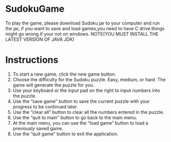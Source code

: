 # SudokuGame
To play the game, please download Sudoku.jar to your computer and run the jar, if you want to save and load games,you need to have C drive.things might go wrong if your not on windows.
NOTE(YOU MUST INSTALL THE LATEST VERSION OF JAVA JDK)


# Instructions

1. To start a new game, click the new game button.
2. Choose the difficulty for the Sudoku puzzle. Easy, medium, or hard. The game will generate the puzzle for you.
3. Use your keyboard or the input pad on the right to input numbers into the puzzle.
4. Use the “save game” button to save the current puzzle with your progress to be continued later.
5. Use the “clear all” button to clear all the numbers entered in the puzzle.
6. Use the “quit to main” button to go back to the main menu.
7. At the main menu, you can use the “load game” button to load a previously saved game.
8. Use the “quit game” button to exit the application.
